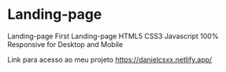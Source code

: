 # Landing-page
Landing-page
First Landing-page 
HTML5 CSS3 Javascript
100% Responsive
for Desktop and Mobile



Link para acesso ao meu projeto https://danielcsxx.netlify.app/